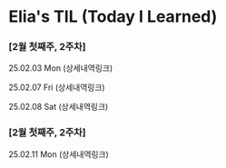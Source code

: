 Elia's TIL (Today I Learned)
===
### [2월 첫째주, 2주차]

25.02.03 Mon (상세내역링크)

25.02.07 Fri  (상세내역링크)

25.02.08 Sat (상세내역링크)

### [2월 첫째주, 2주차]

25.02.11 Mon (상세내역링크)

